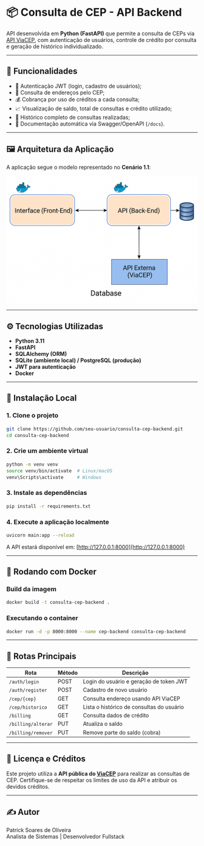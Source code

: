 # 📦 Consulta de CEP - API Backend

API desenvolvida em **Python (FastAPI)** que permite a consulta de CEPs via [API ViaCEP](https://viacep.com.br/), com autenticação de usuários, controle de crédito por consulta e geração de histórico individualizado.

---

## 📌 Funcionalidades

- 🔐 Autenticação JWT (login, cadastro de usuários);
- 🔎 Consulta de endereços pelo CEP;
- 💰 Cobrança por uso de créditos a cada consulta;
- 📈 Visualização de saldo, total de consultas e crédito utilizado;
- 📜 Histórico completo de consultas realizadas;
- 🧾 Documentação automática via Swagger/OpenAPI (`/docs`).

---

## 🖼️ Arquitetura da Aplicação

A aplicação segue o modelo representado no **Cenário 1.1**:

![Arquitetura da Aplicação](/image.png)

---

## ⚙️ Tecnologias Utilizadas

- **Python 3.11**
- **FastAPI**
- **SQLAlchemy (ORM)**
- **SQLite (ambiente local) / PostgreSQL (produção)**
- **JWT para autenticação**
- **Docker**

---

## 🧪 Instalação Local

### 1. Clone o projeto

```bash
git clone https://github.com/seu-usuario/consulta-cep-backend.git
cd consulta-cep-backend
```

### 2. Crie um ambiente virtual

```bash
python -m venv venv
source venv/bin/activate  # Linux/macOS
venv\Scripts\activate     # Windows
```

### 3. Instale as dependências

```bash
pip install -r requirements.txt
```

### 4. Execute a aplicação localmente

```bash
uvicorn main:app --reload
```

A API estará disponível em: [http://127.0.0.1:8000](http://127.0.0.1:8000)

---

## 🐳 Rodando com Docker

### Build da imagem

```bash
docker build -t consulta-cep-backend .
```

### Executando o container

```bash
docker run -d -p 8000:8000 --name cep-backend consulta-cep-backend
```

---

## 🔐 Rotas Principais

| Rota                        | Método | Descrição                                |
|----------------------------|--------|-------------------------------------------|
| `/auth/login`              | POST   | Login do usuário e geração de token JWT  |
| `/auth/register`           | POST   | Cadastro de novo usuário                 |
| `/cep/{cep}`               | GET    | Consulta endereço usando API ViaCEP      |
| `/cep/historico`           | GET    | Lista o histórico de consultas do usuário|
| `/billing`                 | GET    | Consulta dados de crédito                |
| `/billing/alterar`         | PUT    | Atualiza o saldo                         |
| `/billing/remover`         | PUT    | Remove parte do saldo (cobra)            |

---

## 📝 Licença e Créditos

Este projeto utiliza a **API pública do [ViaCEP](https://viacep.com.br/)** para realizar as consultas de CEP. Certifique-se de respeitar os limites de uso da API e atribuir os devidos créditos.

---

## ✍️ Autor

Patrick Soares de Oliveira  
Analista de Sistemas | Desenvolvedor Fullstack
